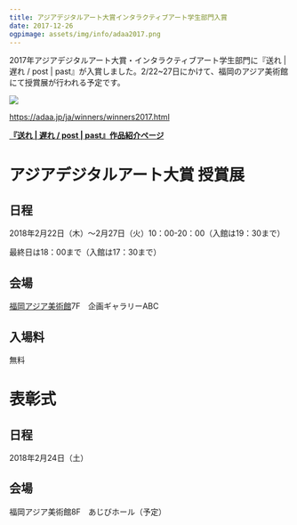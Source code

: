```yaml
---
title: アジアデジタルアート大賞インタラクティブアート学生部門入賞
date: 2017-12-26
ogpimage: assets/img/info/adaa2017.png
---
```


2017年アジアデジタルアート大賞・インタラクティブアート学生部門に『送れ | 遅れ / post | past』が入賞しました。2/22~27日にかけて、福岡のアジア美術館にて授賞展が行われる予定です。

![](/assets/img/info/adaa2017.png)

<https://adaa.jp/ja/winners/winners2017.html>

**[『送れ | 遅れ / post | past』作品紹介ページ](/works/post-past-sotsuten)**

<!--more-->

# アジアデジタルアート大賞 授賞展

## 日程

2018年2月22日（木）～2月27日（火）10：00-20：00（入館は19：30まで）

最終日は18：00まで（入館は17：30まで）

## 会場

[福岡アジア美術館](http://faam.city.fukuoka.lg.jp/home.html)7F　企画ギャラリーABC

## 入場料

無料

# 表彰式

## 日程

2018年2月24日（土）

## 会場

福岡アジア美術館8F　あじびホール（予定）
